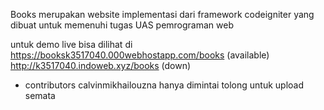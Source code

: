 Books merupakan website implementasi dari framework codeigniter yang dibuat untuk memenuhi tugas UAS pemrograman web

untuk demo live bisa dilihat di 
https://booksk3517040.000webhostapp.com/books (available)
http://k3517040.indoweb.xyz/books (down)

* contributors calvinmikhailouzna hanya dimintai tolong untuk upload semata

